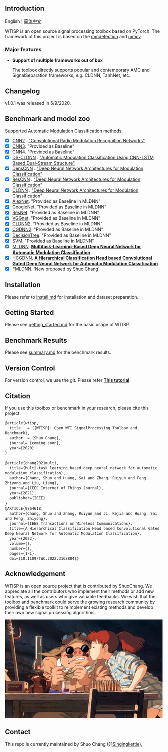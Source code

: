 ## Introduction

English | [简体中文](README_zh-CN.md)

WTISP is an open source signal processing toolbox based on PyTorch. The framework of this project is based on
the [mmdetection](https://github.com/open-mmlab/mmdetection) and [mmcv](https://github.com/open-mmlab/mmcv).

### Major features

- **Support of multiple frameworks out of box**

  The toolbox directly supports popular and contemporary AMC and SignalSeparation frameworks, *e.g.* CLDNN, TanhNet,
  etc.

## Changelog

v1.0.1 was released in 5/9/2020.

## Benchmark and model zoo

Supported Automatic Modulation Classification methods:

- [x] [CNN2](configs/cnn2)
  . ["Convolutional Radio Modulation Recognition Networks"](https://link.springer.com/chapter/10.1007%2F978-3-319-44188-7_16)
- [x] [CNN3](configs/cnn3). "Provided as Baseline"
- [x] [CNN4](configs/cnn4). "Provided as Baseline"
- [x] [DS-CLDNN](configs/dscldnn)
  . ["Automatic Modulation Classification Using CNN-LSTM Based Dual-Stream Structure"](https://ieeexplore.ieee.org/document/9220797)
- [x] [DensCNN](configs/denscnn)
  . ["Deep Neural Network Architectures for Modulation Classification"](https://ieeexplore.ieee.org/document/8335483)
- [x] [ResCNN](configs/rescnn)
  . ["Deep Neural Network Architectures for Modulation Classification"](https://ieeexplore.ieee.org/document/8335483)
- [x] [CLDNN](configs/cldnn)
  . ["Deep Neural Network Architectures for Modulation Classification"](https://ieeexplore.ieee.org/document/8335483)
- [x] [AlexNet](configs/alexnet). "Provided as Baseline in MLDNN"
- [x] [GoogleNet](configs/googlenet). "Provided as Baseline in MLDNN"
- [x] [ResNet](configs/resnet). "Provided as Baseline in MLDNN"
- [x] [VGGnet](configs/vggnet). "Provided as Baseline in MLDNN"
- [x] [CLDNN2](configs/cldnn2). "Provided as Baseline in MLDNN"
- [x] [CGDNN2](configs/cgdnn2). "Provided as Baseline in MLDNN"
- [x] [DecisionTree](configs/decisiontree). "Provided as Baseline in MLDNN"
- [x] [SVM](configs/svm). "Provided as Baseline in MLDNN"
- [x] [MLDNN](configs/mldnn). [**Multitask-Learning-Based Deep Neural Network for Automatic Modulation
  Classification**](https://ieeexplore.ieee.org/document/9462447)
- [x] [HCGDNN](configs/hcgdnn). [**A Hierarchical Classification Head based Convolutional Gated Deep Neural Network for Automatic Modulation Classification**](https://ieeexplore.ieee.org/document/9764618)
- [X] [FMLDNN](configs/fmldnn). 'New proposed by Shuo Chang'

## Installation

Please refer to [install.md](docs/install.md) for installation and dataset preparation.

## Getting Started

Please see [getting_started.md](docs/getting_started.md) for the basic usage of WTISP.

## Benchmark Results

Please see [summary.md](docs/summary.md) for the benchmark results.

## Version Control

For version control, we use the git. Please refer [**This tutorial**](docs/git_tutorial.md)

## Citation

If you use this toolbox or benchmark in your research, please cite this project.

```
@article{wtisp,
  title   = {{WTISP}: Open WTI SignalProcessing Toolbox and Benchmark},
  author  = {Shuo Chang},
  journal= {coming soon},
  year={2020}
}

@article{chang2021multi,
  title={Multi-task learning based deep neural network for automatic modulation classification},
  author={Chang, Shuo and Huang, Sai and Zhang, Ruiyun and Feng, Zhiyong and Liu, Liang},
  journal={IEEE Internet of Things Journal},
  year={2021},
  publisher={IEEE}
}
@ARTICLE{9764618,
  author={Chang, Shuo and Zhang, Ruiyun and Ji, Kejia and Huang, Sai and Feng, Zhiyong},
  journal={IEEE Transactions on Wireless Communications}, 
  title={A Hierarchical Classification Head based Convolutional Gated Deep Neural Network for Automatic Modulation Classification}, 
  year={2022},
  volume={},
  number={},
  pages={1-1},
  doi={10.1109/TWC.2022.3168884}}
```

## Acknowledgement

WTISP is an open source project that is contributed by ShuoChang. We appreciate all the contributors who implement their
methods or add new features, as well as users who give valuable feedbacks. We wish that the toolbox and benchmark could
serve the growing research community by providing a flexible toolkit to reimplement existing methods and develop their
own new signal processing algorithms.

![demo image](resources/pig.jfif)

## Contact

This repo is currently maintained by Shuo Chang ([@Singingkettle](https://github.com/Singingkettle)), 
